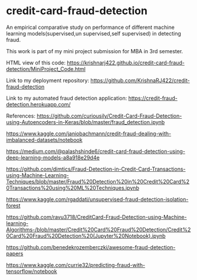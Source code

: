 # credit-card-fraud-detection
An empirical comparative study on performance of different machine learning models(supervised,un supervised,self supervised) in detecting fraud. 

This work is part of my mini project submission for MBA in 3rd semester.

HTML view of this code: https://krishnarj422.github.io/credit-card-fraud-detection/MiniProject_Code.html

Link to my deployment repository: https://github.com/KrishnaRJ422/credit-fraud-detection

Link to my automated fraud detection application: https://credit-fraud-detection.herokuapp.com/

References:
https://github.com/curiousily/Credit-Card-Fraud-Detection-using-Autoencoders-in-Keras/blob/master/fraud_detection.ipynb		

https://www.kaggle.com/janiobachmann/credit-fraud-dealing-with-imbalanced-datasets/notebook

https://medium.com/@palashshinde6/credit-card-fraud-detection-using-deep-learning-models-a8a918e29d4e

https://github.com/dimtics/Fraud-Detection-in-Credit-Card-Transactions-using-Machine-Learning-Techniques/blob/master/Fraud%20Detection%20in%20Credit%20Card%20Transactions%20using%20ML%20Techniques.ipynb

https://www.kaggle.com/rgaddati/unsupervised-fraud-detection-isolation-forest

https://github.com/ravu3718/CreditCard-Fraud-Detection-using-Machine-learning-Algorithms-/blob/master/Credit%20Card%20Fraud%20Detection/Credit%20Card%20Fraud%20Detection%20(Jupyter%20Notebook).ipynb

https://github.com/benedekrozemberczki/awesome-fraud-detection-papers

https://www.kaggle.com/currie32/predicting-fraud-with-tensorflow/notebook


